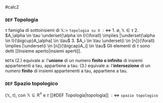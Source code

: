 #calc2 
###  `DEF`  Topologia
$\tau$ famiglia di sottoinsiemi di  $\mathbb{X} :=$ `topologia su X` $:\Leftrightarrow$
    1. $\emptyset, \mathbb{X} \in \tau$
    2. $A_\alpha \in \tau \underset{\alpha \in I}{\forall} \implies [\underset{\alpha \in I}{\bigcup}A_\alpha] \in \tau$ 
    3. $A_i \in \tau \underset{i \in [n]}{\forall} \implies [\underset{i \in [n]}{\bigcap}A_i] \in \tau$ 
Gli elementi di $\tau$ sono detti [[Insieme aperto|insiemi aperti]].

`NOTA`
(2.) equivale a: l'**unione** di un numero **finito o infinito** di insiemi appartenenti a tau, appartiene a tau.
(3.) equivale a: l'**intersezione** di un numero **finito** di insiemi appartenenti a tau, appartiene a tau.

### `DEF` Spazio topologico
$(\mathbb{X}, \tau)$, con $\mathbb{X} \subseteq \mathbb{R}^n$ e $\tau$ [[#DEF Topologia|topologia]] $:\Leftrightarrow$ `spazio topologico`
